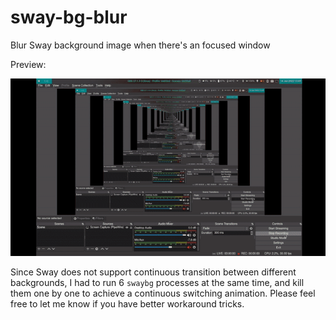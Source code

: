 # sway-bg-blur
 Blur Sway background image when there's an focused window  
 
 Preview:  
 
 ![](preview.gif)

 Since Sway does not support continuous transition between different backgrounds, I had to run 6 `swaybg` processes at the same time, and kill them one by one to achieve a continuous switching animation. Please feel free to let me know if you have better workaround tricks. 
